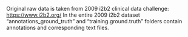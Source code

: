 Original raw data is taken from 2009 i2b2 clinical data challenge:
https://www.i2b2.org/
In the entire 2009 i2b2 dataset “annotations_ground_truth” and “training.ground.truth” folders contain annotations and corresponding text files.
